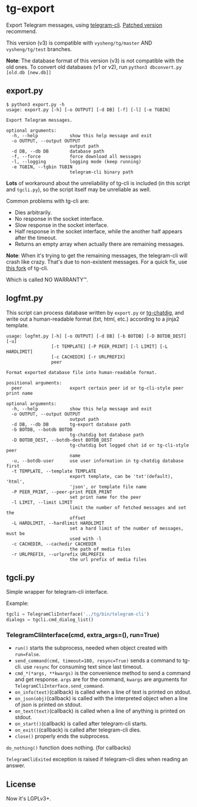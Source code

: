 # tg-export
Export Telegram messages, using [telegram-cli](https://github.com/vysheng/tg). [Patched version](https://github.com/gumblex/tg) recommend.

This version (v3) is compatible with `vysheng/tg/master` AND `vysheng/tg/test`
branches.

**Note**: The database format of this version (v3) is not compatible with the old ones.
To convert old databases (v1 or v2), run `python3 dbconvert.py [old.db [new.db]]`

## export.py

```
$ python3 export.py -h
usage: export.py [-h] [-o OUTPUT] [-d DB] [-f] [-l] [-e TGBIN]

Export Telegram messages.

optional arguments:
  -h, --help            show this help message and exit
  -o OUTPUT, --output OUTPUT
                        output path
  -d DB, --db DB        database path
  -f, --force           force download all messages
  -l, --logging         logging mode (keep running)
  -e TGBIN, --tgbin TGBIN
                        telegram-cli binary path
```

**Lots** of workaround about the unreliability of tg-cli is included (in this script and `tgcli.py`), so the script itself may be unreliable as well.

Common problems with tg-cli are:
* Dies arbitrarily.
* No response in the socket interface.
* Slow response in the socket interface.
* Half response in the socket interface, while the another half appears after the timeout.
* Returns an empty array when actually there are remaining messages.

**Note**: When it's trying to get the remaining messages, the telegram-cli will crash like crazy. That's due to non-existent messages. For a quick fix, use [this fork](https://github.com/gumblex/tg) of tg-cli.

Which is called NO WARRANTY™.

## logfmt.py

This script can process database written by `export.py` or [tg-chatdig](https://github.com/gumblex/tg-chatdig), and write out a human-readable format (txt, html, etc.) according to a jinja2 template.

```
usage: logfmt.py [-h] [-o OUTPUT] [-d DB] [-b BOTDB] [-D BOTDB_DEST] [-u]
                 [-t TEMPLATE] [-P PEER_PRINT] [-l LIMIT] [-L HARDLIMIT]
                 [-c CACHEDIR] [-r URLPREFIX]
                 peer

Format exported database file into human-readable format.

positional arguments:
  peer                  export certain peer id or tg-cli-style peer print name

optional arguments:
  -h, --help            show this help message and exit
  -o OUTPUT, --output OUTPUT
                        output path
  -d DB, --db DB        tg-export database path
  -b BOTDB, --botdb BOTDB
                        tg-chatdig bot database path
  -D BOTDB_DEST, --botdb-dest BOTDB_DEST
                        tg-chatdig bot logged chat id or tg-cli-style peer
                        name
  -u, --botdb-user      use user information in tg-chatdig database first
  -t TEMPLATE, --template TEMPLATE
                        export template, can be 'txt'(default), 'html',
                        'json', or template file name
  -P PEER_PRINT, --peer-print PEER_PRINT
                        set print name for the peer
  -l LIMIT, --limit LIMIT
                        limit the number of fetched messages and set the
                        offset
  -L HARDLIMIT, --hardlimit HARDLIMIT
                        set a hard limit of the number of messages, must be
                        used with -l
  -c CACHEDIR, --cachedir CACHEDIR
                        the path of media files
  -r URLPREFIX, --urlprefix URLPREFIX
                        the url prefix of media files
```

## tgcli.py
Simple wrapper for telegram-cli interface.

Example:
```python
tgcli = TelegramCliInterface('../tg/bin/telegram-cli')
dialogs = tgcli.cmd_dialog_list()
```

### TelegramCliInterface(cmd, extra_args=(), run=True)

 * `run()` starts the subprocess, needed when object created with `run=False`.
 * `send_command(cmd, timeout=180, resync=True)` sends a command to tg-cli. use `resync` for consuming text since last timeout.
 * `cmd_*(*args, **kwargs)` is the convenience method to send a command and get response. `args` are for the command, `kwargs` are arguments for `TelegramCliInterface.send_command`.
 * `on_info(text)`(callback) is called when a line of text is printed on stdout.
 * `on_json(obj)`(callback) is called with the interpreted object when a line of json is printed on stdout.
 * `on_text(text)`(callback) is called when a line of anything is printed on stdout.
 * `on_start()`(callback) is called after telegram-cli starts.
 * `on_exit()`(callback) is called after telegram-cli dies.
 * `close()` properly ends the subprocess.

`do_nothing()` function does nothing. (for callbacks)

`TelegramCliExited` exception is raised if telegram-cli dies when reading an answer.

## License

Now it's LGPLv3+.
